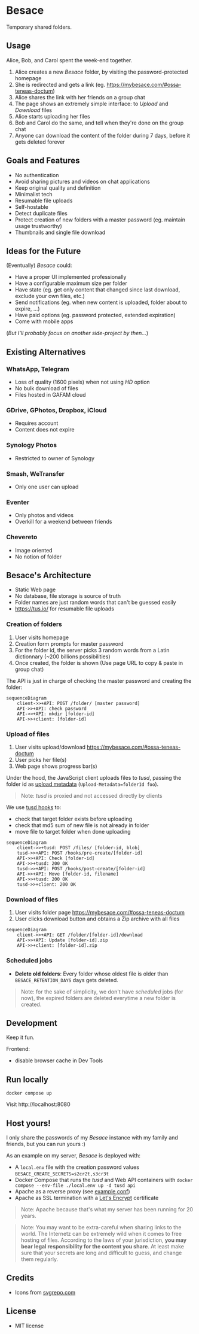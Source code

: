 # Besace

Temporary shared folders.

## Usage

Alice, Bob, and Carol spent the week-end together.

1. Alice creates a new *Besace* folder, by visiting the password-protected homepage
2. She is redirected and gets a link (eg. https://mybesace.com/#ossa-teneas-doctum)
2. Alice shares the link with her friends on a group chat
3. The page shows an extremely simple interface: to *Upload* and *Download* files
4. Alice starts uploading her files
5. Bob and Carol do the same, and tell when they're done on the group chat
6. Anyone can download the content of the folder during 7 days, before it gets deleted forever


## Goals and Features

- No authentication
- Avoid sharing pictures and videos on chat applications
- Keep original quality and definition
- Minimalist tech
- Resumable file uploads
- Self-hostable
- Detect duplicate files
- Protect creation of new folders with a master password (eg. maintain usage trustworthy)
- Thumbnails and single file download


## Ideas for the Future

(Eventually) *Besace* could:

- Have a proper UI implemented professionally
- Have a configurable maximum size per folder
- Have state (eg. get only content that changed since last download, exclude your own files, etc.)
- Send notifications (eg. when new content is uploaded, folder about to expire, ...)
- Have paid options (eg. password protected, extended expiration)
- Come with mobile apps

(*But I'll probably focus on another side-project by then...*)


## Existing Alternatives

### WhatsApp, Telegram

- Loss of quality (1600 pixels) when not using *HD* option
- No bulk download of files
- Files hosted in GAFAM cloud

### GDrive, GPhotos, Dropbox, iCloud

- Requires account
- Content does not expire

### Synology Photos

- Restricted to owner of Synology

### Smash, WeTransfer

- Only one user can upload

### Eventer

- Only photos and videos
- Overkill for a weekend between friends

### Chevereto

- Image oriented
- No notion of folder


## Besace's Architecture

* Static Web page
* No database, file storage is source of truth
* Folder names are just random words that can't be guessed easily
* https://tus.io/ for resumable file uploads

### Creation of folders

1. User visits homepage
2. Creation form prompts for master password
3. For the folder id, the server picks 3 random words from a Latin dictionnary (~200 billions possibilities)
4. Once created, the folder is shown (Use page URL to copy & paste in group chat)


The API is just in charge of checking the master password and creating the folder:

```mermaid
sequenceDiagram
    client->>+API: POST /folder/ [master password]
    API->>+API: check password
    API->>+API: mkdir [folder-id]
    API->>+client: [folder-id]
```

### Upload of files

1. User visits upload/download https://mybesace.com/#ossa-teneas-doctum
2. User picks her file(s)
3. Web page shows progress bar(s)

Under the hood, the JavaScript client uploads files to *tusd*, passing the folder id as [upload metadata](https://tus.io/protocols/resumable-upload#upload-metadata) (`Upload-Metadata=folderId foo`).

> Note: *tusd* is proxied and not accessed directly by clients

We use [tusd hooks](https://github.com/tus/tusd/blob/main/docs/hooks.md) to:

- check that target folder exists before uploading
- check that md5 sum of new file is not already in folder
- move file to target folder when done uploading

```mermaid
sequenceDiagram
    client->>+tusd: POST /files/ [folder-id, blob]
    tusd->>+API: POST /hooks/pre-create/[folder-id]
    API->>+API: Check [folder-id]
    API->>+tusd: 200 OK
    tusd->>+API: POST /hooks/post-create/[folder-id]
    API->>+API: Move [folder-id, filename]
    API->>+tusd: 200 OK
    tusd->>+client: 200 OK
```

### Download of files

1. User visits folder page https://mybesace.com/#ossa-teneas-doctum
2. User clicks download button and obtains a Zip archive with all files

```mermaid
sequenceDiagram
    client->>+API: GET /folder/[folder-id]/download
    API->>+API: Update [folder-id].zip
    API->>+client: [folder-id].zip
```

### Scheduled jobs

* **Delete old folders**: Every folder whose oldest file is older than `BESACE_RETENTION_DAYS` days gets deleted.

> Note: for the sake of simplicity, we don't have *scheduled* jobs (for now), the expired folders are deleted everytime a new folder is created.


## Development

Keep it fun.


Frontend:

- disable browser cache in Dev Tools


## Run locally

```
docker compose up
```

Visit http://localhost:8080


## Host yours!

I only share the passwords of my *Besace* instance with my family and friends, but you can run yours :)

As an example on my server, *Besace* is deployed with:

* A `local.env` file with the creation password values `BESACE_CREATE_SECRETS=s2cr2t,s3cr3t`
* Docker Compose that runs the *tusd* and Web API containers with `docker compose --env-file ./local.env up -d tusd api`
* Apache as a reverse proxy (see [example conf](config/apache2.conf))
* Apache as SSL termination with a [Let's Encrypt](https://letsencrypt.org) certificate

> Note: Apache because that's what my server has been running for 20 years.

> Note: You may want to be extra-careful when sharing links to the world. The Internetz can be extremely wild when it comes to free hosting of files. According to the laws of your jurisdiction, **you may bear legal responsibility for the content you share**. At least make sure that your secrets are long and difficult to guess, and change them regularly.


## Credits

- Icons from [svgrepo.com](https://www.svgrepo.com)

## License

- MIT license
